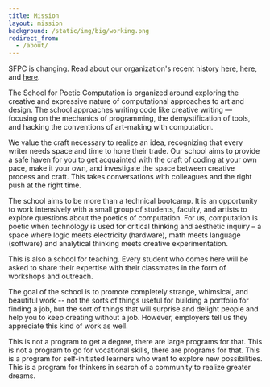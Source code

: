 ```yaml
---
title: Mission
layout: mission
background: /static/img/big/working.png
redirect_from:
  - /about/
---
```


<p class="lead">SFPC is changing. Read about our organization's recent history <a target="_blank" href="https://sfpc.medium.com/dear-sfpc-community-c195d3dc1d00">here</a>, <a target="_blank" href="https://zachlieberman.medium.com/stepping-down-from-sfpc-6e1a0fe998f8">here</a>, and <a target="_blank" href="https://tchoi8.medium.com/open-letter-to-sfpc-community-58d658b92d79">here</a>.</p>

The School for Poetic Computation is organized around exploring the creative and expressive nature of computational approaches to art and design. The school approaches writing code like creative writing — focusing on the mechanics of programming, the demystification of tools, and hacking the conventions of art-making with computation.

We value the craft necessary to realize an idea, recognizing that every writer needs space and time to hone their trade. Our school aims to provide a safe haven for you to get acquainted with the craft of coding at your own pace, make it your own, and investigate the space between creative process and craft. This takes conversations with colleagues and the right push at the right time.

The school aims to be more than a technical bootcamp. It is an opportunity to work intensively with a small group of students, faculty, and artists to explore questions about the poetics of computation. For us, computation is poetic when technology is used for critical thinking and aesthetic inquiry – a space where logic meets electricity (hardware), math meets language (software) and analytical thinking meets creative experimentation.

This is also a school for teaching. Every student who comes here will be asked to share their expertise with their classmates in the form of workshops and outreach.

The goal of the school is to promote completely strange, whimsical, and beautiful work -- not the sorts of things useful for building a portfolio for finding a job, but the sort of things that will surprise and delight people and help you to keep creating without a job. However, employers tell us they appreciate this kind of work as well.

This is not a program to get a degree, there are large programs for that. This is not a program to go for vocational skills, there are programs for that. This is a program for self-initiated learners who want to explore new possibilities. This is a program for thinkers in search of a community to realize greater dreams.
